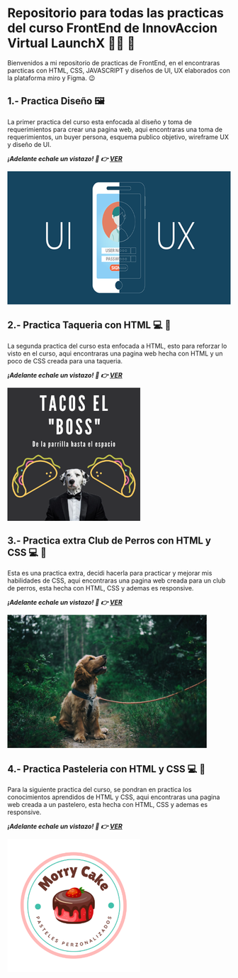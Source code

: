 # Repositorio para todas las practicas del curso FrontEnd de InnovAccion Virtual LaunchX :man_astronaut: :rocket:
Bienvenidos a mi repositorio de practicas de FrontEnd, en el encontraras parcticas con HTML, CSS, JAVASCRIPT y diseños de UI, UX elaborados con la plataforma miro y Figma. :wink:	

## 1.- Practica Diseño :framed_picture:
La primer practica del curso esta enfocada al diseño y toma de requerimientos para crear una pagina web, aqui encontraras una toma de requerimientos, un buyer persona, esquema publico objetivo, wireframe UX y diseño de UI.

***¡Adelante echale un vistazo! :eyes: :point_right: [VER](./Practica%20Dise%C3%B1o/README.md)***

<img src="./IMG/uxyui.png" alt="DiseñoUXUI" height="300">

## 2.- Practica Taqueria con HTML :computer: :taco:
La segunda practica del curso esta enfocada a HTML, esto para reforzar lo visto en el curso, aqui encontraras una pagina web hecha con HTML y un poco de CSS creada para una taqueria.

***¡Adelante echale un vistazo! :eyes: :point_right: [VER](./Practica%20Taqueria/README.md)***

<img src="./IMG/logoboss.png" alt="LogoBoss" height="300">

## 3.- Practica extra Club de Perros con HTML y CSS :computer: :dog:
Esta es una practica extra, decidi hacerla para practicar y mejorar mis habilidades de CSS, aqui encontraras una pagina web creada para un club de perros, esta hecha con HTML, CSS y ademas es responsive.

***¡Adelante echale un vistazo! :eyes: :point_right: [VER](./Practica%20Perritos/README.md)***

<img src="./IMG/logodog.jpg" alt="LogoDog" height="300">

## 4.- Practica Pasteleria con HTML y CSS :computer: :birthday:
Para la siguiente practica del curso, se pondran en practica los conocimientos aprendidos de HTML y CSS, aqui encontraras una pagina web creada a un pastelero, esta hecha con HTML, CSS y ademas es responsive. 

***¡Adelante echale un vistazo! :eyes: :point_right: [VER](./Practica%20Pasteleria/README.md)***

<img src="./IMG/logomorry.png" alt="LogoMorryCake" height="300">